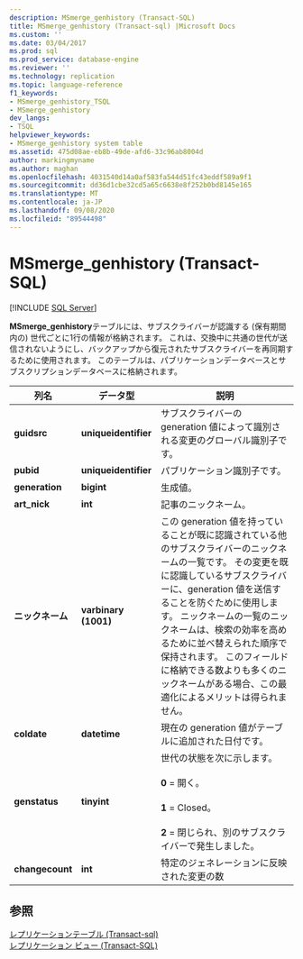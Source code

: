 ```yaml
---
description: MSmerge_genhistory (Transact-SQL)
title: MSmerge_genhistory (Transact-sql) |Microsoft Docs
ms.custom: ''
ms.date: 03/04/2017
ms.prod: sql
ms.prod_service: database-engine
ms.reviewer: ''
ms.technology: replication
ms.topic: language-reference
f1_keywords:
- MSmerge_genhistory_TSQL
- MSmerge_genhistory
dev_langs:
- TSQL
helpviewer_keywords:
- MSmerge_genhistory system table
ms.assetid: 475d08ae-eb8b-49de-afd6-33c96ab8004d
author: markingmyname
ms.author: maghan
ms.openlocfilehash: 4031540d14a0af583fa544d51fc43eddf589a9f1
ms.sourcegitcommit: dd36d1cbe32cd5a65c6638e8f252b0bd8145e165
ms.translationtype: MT
ms.contentlocale: ja-JP
ms.lasthandoff: 09/08/2020
ms.locfileid: "89544498"
---
```

# <a name="msmerge_genhistory-transact-sql"></a>MSmerge_genhistory (Transact-SQL)
[!INCLUDE [SQL Server](../../includes/applies-to-version/sqlserver.md)]

  **MSmerge_genhistory**テーブルには、サブスクライバーが認識する (保有期間内の) 世代ごとに1行の情報が格納されます。 これは、交換中に共通の世代が送信されないようにし、バックアップから復元されたサブスクライバーを再同期するために使用されます。 このテーブルは、パブリケーションデータベースとサブスクリプションデータベースに格納されます。  
  
|列名|データ型|説明|  
|-----------------|---------------|-----------------|  
|**guidsrc**|**uniqueidentifier**|サブスクライバーの generation 値によって識別される変更のグローバル識別子です。|  
|**pubid**|**uniqueidentifier**|パブリケーション識別子です。|  
|**generation**|**bigint**|生成値。|  
|**art_nick**|**int**|記事のニックネーム。|  
|**ニックネーム**|**varbinary (1001)**|この generation 値を持っていることが既に認識されている他のサブスクライバーのニックネームの一覧です。 その変更を既に認識しているサブスクライバーに、generation 値を送信することを防ぐために使用します。 ニックネームの一覧のニックネームは、検索の効率を高めるために並べ替えられた順序で保持されます。 このフィールドに格納できる数よりも多くのニックネームがある場合、この最適化によるメリットは得られません。|  
|**coldate**|**datetime**|現在の generation 値がテーブルに追加された日付です。|  
|**genstatus**|**tinyint**|世代の状態を次に示します。<br /><br /> **0** = 開く。<br /><br /> **1** = Closed。<br /><br /> **2** = 閉じられ、別のサブスクライバーで発生しました。|  
|**changecount**|**int**|特定のジェネレーションに反映された変更の数|  
  
## <a name="see-also"></a>参照  
 [レプリケーションテーブル &#40;Transact-sql&#41;](../../relational-databases/system-tables/replication-tables-transact-sql.md)   
 [レプリケーション ビュー &#40;Transact-SQL&#41;](../../relational-databases/system-views/replication-views-transact-sql.md)  
  
  
